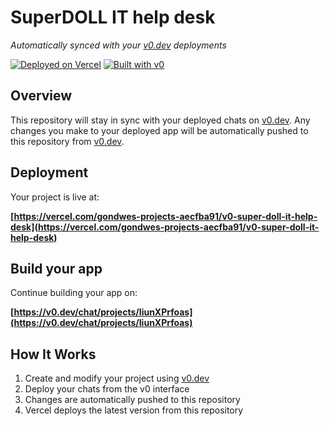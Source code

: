 # SuperDOLL IT help desk

*Automatically synced with your [v0.dev](https://v0.dev) deployments*

[![Deployed on Vercel](https://img.shields.io/badge/Deployed%20on-Vercel-black?style=for-the-badge&logo=vercel)](https://vercel.com/gondwes-projects-aecfba91/v0-super-doll-it-help-desk)
[![Built with v0](https://img.shields.io/badge/Built%20with-v0.dev-black?style=for-the-badge)](https://v0.dev/chat/projects/IiunXPrfoas)

## Overview

This repository will stay in sync with your deployed chats on [v0.dev](https://v0.dev).
Any changes you make to your deployed app will be automatically pushed to this repository from [v0.dev](https://v0.dev).

## Deployment

Your project is live at:

**[https://vercel.com/gondwes-projects-aecfba91/v0-super-doll-it-help-desk](https://vercel.com/gondwes-projects-aecfba91/v0-super-doll-it-help-desk)**

## Build your app

Continue building your app on:

**[https://v0.dev/chat/projects/IiunXPrfoas](https://v0.dev/chat/projects/IiunXPrfoas)**

## How It Works

1. Create and modify your project using [v0.dev](https://v0.dev)
2. Deploy your chats from the v0 interface
3. Changes are automatically pushed to this repository
4. Vercel deploys the latest version from this repository
